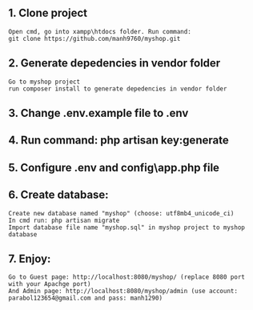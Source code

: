 ## 1. Clone project
    Open cmd, go into xampp\htdocs folder. Run command:
    git clone https://github.com/manh9760/myshop.git

## 2. Generate depedencies in vendor folder
    Go to myshop project
    run composer install to generate depedencies in vendor folder

## 3. Change .env.example file to .env

## 4. Run command: php artisan key:generate

## 5. Configure .env and config\app.php file

## 6. Create database:
    Create new database named "myshop" (choose: utf8mb4_unicode_ci)
    In cmd run: php artisan migrate
    Import database file name "myshop.sql" in myshop project to myshop database
    
 ## 7. Enjoy:
    Go to Guest page: http://localhost:8080/myshop/ (replace 8080 port with your Apachge port)
    And Admin page: http://localhost:8080/myshop/admin (use account: parabol123654@gmail.com and pass: manh1290)
